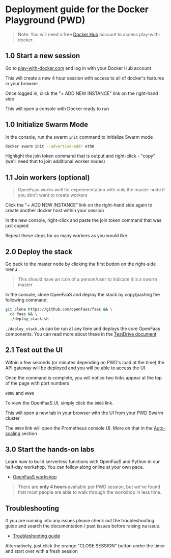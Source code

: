 # Deployment guide for the Docker Playground (PWD)

> Note: You will need a free [Docker Hub](https://hub.docker.com) account to access play-with-docker.

## 1.0 Start a new session

Go to [play-with-docker.com](https://labs.play-with-docker.com) and log in with your Docker Hub account

This will create a new 4 hour session with access to all of docker's features in your browser

Once logged in, click the "+ ADD NEW INSTANCE" link on the right-hand side

This will open a console with Docker ready to run

## 1.0 Initialize Swarm Mode

In the console, run the swarm `init` command to initialize Swarm mode

```bash
docker swarm init --advertise-addr eth0
```

Highlight the join token command that is output and right-click - "copy" (we'll need that to join additional worker nodes)

## 1.1 Join workers (optional)

> OpenFaas works well for experimentation with only the master node if you don't want to create workers

Click the "+ ADD NEW INSTANCE" link on the right-hand side again to create another docker host within your session

In the new console, right-click and paste the join token command that was just copied

Repeat these steps for as many workers as you would like.

## 2.0 Deploy the stack

Go back to the master node by clicking the first button on the right-side menu

> This should have an icon of a person/user to indicate it is a swarm master

In the console, clone OpenFaaS and deploy the stack by copy/pasting the following command:

```bash
git clone https://github.com/openfaas/faas && \
  cd faas && \
  ./deploy_stack.sh
```

`./deploy_stack.sh` can be run at any time and deploys the core OpenFaas components. You can read more about these in the [TestDrive document](https://github.com/openfaas/faas/blob/master/TestDrive.md)

## 2.1 Test out the UI

Within a few seconds (or minutes depending on PWD's load at the time) the API gateway will be deployed and you will be able to access the UI

Once the command is complete, you will notice two links appear at the top of the page with port numbers

`8080` and `9090`

To view the OpenFaaS UI, simply click the `8080` link.

This will open a new tab in your browser with the UI from your PWD Swarm cluster

The `9090` link will open the Prometheus console UI. More on that in the [Auto-scaling](/architecture/autoscaling/) section

## 3.0 Start the hands-on labs

Learn how to build serverless functions with OpenFaaS and Python in our half-day workshop. You can follow along online at your own pace.

* [OpenFaaS workshop](/tutorials/workshop/)

> There are **only 4 hours** available per PWD session, but we've found that most people are able to walk through the workshop in less time.

## Troubleshooting

If you are running into any issues please check out the troubleshooting guide and search the documentation / past issues before raising na issue.

* [Troubleshooting guide](https://github.com/openfaas/faas/blob/master/guide/troubleshooting.md)

Alternatively, just click the orange "CLOSE SESSION" button under the timer and start over with a fresh session
